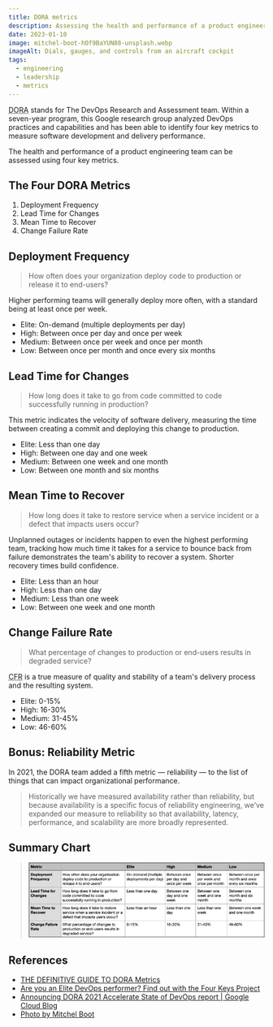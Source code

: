 ```yaml
---
title: DORA metrics
description: Assessing the health and performance of a product engineering team
date: 2023-01-10
image: mitchel-boot-hOf9BaYUN88-unsplash.webp
imageAlt: Dials, gauges, and controls from an aircraft cockpit 
tags:
  - engineering
  - leadership
  - metrics
---
```

<abbr title="DevOps Research and Assessment team">DORA</abbr> stands for The DevOps Research and Assessment team. Within a seven-year program, this Google research group analyzed DevOps practices and capabilities and has been able to identify four key metrics to measure software development and delivery performance.

The health and performance of a product engineering team can be assessed using four key metrics.

## The Four DORA Metrics

1. Deployment Frequency
2. Lead Time for Changes
3. Mean Time to Recover
4. Change Failure Rate

## Deployment Frequency

> How often does your organization deploy code to production or release it to end-users?

Higher performing teams will generally deploy more often, with a standard being at least once per week.

- Elite: On-demand (multiple deployments per day)	
- High: Between once per day and once per week	
- Medium: Between once per week and once per month	
- Low: Between once per month and once every six months

## Lead Time for Changes

> How long does it take to go from code committed to code successfully running in production?

This metric indicates the velocity of software delivery, measuring the time between creating a commit and deploying this change to production.

- Elite: Less than one day
- High: Between one day and one week
- Medium: Between one week and one month
- Low: Between one month and six months

## Mean Time to Recover

> How long does it take to restore service when a service incident or a defect that impacts users occur?

Unplanned outages or incidents happen to even the highest performing team, tracking how much time it takes for a service to bounce back from failure demonstrates the team's ability to recover a system. Shorter recovery times build confidence.

- Elite: Less than an hour
- High: Less than one day
- Medium: Less than one week
- Low: Between one week and one month

## Change Failure Rate

> What percentage of changes to production or end-users results in degraded service?

<abbr title="Change Failure Rate">CFR</abbr> is a true measure of quality and stability of a team's delivery process and the resulting system.

- Elite: 0-15%
- High: 16-30%
- Medium: 31-45%
- Low: 46-60%

## Bonus: Reliability Metric

In 2021, the DORA team added a fifth metric — reliability — to the list of things that can impact organizational performance.

> Historically we have measured availability rather than reliability, but because availability is a specific focus of reliability engineering, we’ve expanded our measure to reliability so that availability, latency, performance, and scalability are more broadly represented.

## Summary Chart

> ![Chart outlining the DORA metrics](dora-metrics.webp)

## References

- [THE DEFINITIVE GUIDE TO
DORA Metrics](https://www.leanix.net/en/wiki/vsm/dora-metrics)
- [Are you an Elite DevOps performer? Find out with the Four Keys Project](https://cloud.google.com/blog/products/devops-sre/using-the-four-keys-to-measure-your-devops-performance)
- [Announcing DORA 2021 Accelerate State of DevOps report | Google Cloud Blog](https://cloud.google.com/blog/products/devops-sre/announcing-dora-2021-accelerate-state-of-devops-report)
- [Photo by Mitchel Boot](https://unsplash.com/photos/hOf9BaYUN88?utm_source=unsplash&utm_medium=referral&utm_content=creditShareLink)  